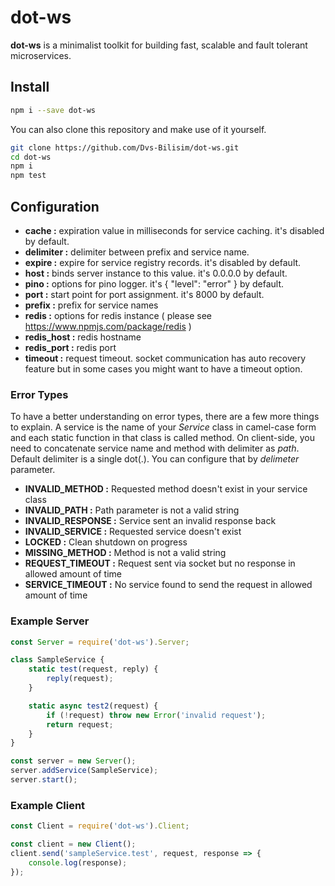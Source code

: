 # dot-ws

**dot-ws** is a minimalist toolkit for building fast, scalable and fault tolerant microservices.

## Install

```bash
npm i --save dot-ws
```

You can also clone this repository and make use of it yourself.

```bash
git clone https://github.com/Dvs-Bilisim/dot-ws.git
cd dot-ws
npm i
npm test
```

## Configuration

- **cache       :** expiration value in milliseconds for service caching. it's disabled by default.
- **delimiter   :** delimiter between prefix and service name.
- **expire      :** expire for service registry records. it's disabled by default.
- **host        :** binds server instance to this value. it's 0.0.0.0 by default.
- **pino        :** options for pino logger. it's { "level": "error" } by default.
- **port        :** start point for port assignment. it's 8000 by default.
- **prefix      :** prefix for service names
- **redis       :** options for redis instance ( please see <https://www.npmjs.com/package/redis> )
- **redis_host  :** redis hostname
- **redis_port  :** redis port
- **timeout     :** request timeout.
                    socket communication has auto recovery feature but in some cases you might want to have a timeout option.

### Error Types

To have a better understanding on error types, there are a few more things to explain.
A service is the name of your *Service* class in camel-case form and each static function in that class is called method.
On client-side, you need to concatenate service name and method with delimiter as *path*. Default delimiter is a single dot(.).
You can configure that by *delimeter* parameter.

- **INVALID_METHOD      :** Requested method doesn't exist in your service class
- **INVALID_PATH        :** Path parameter is not a valid string
- **INVALID_RESPONSE    :** Service sent an invalid response back
- **INVALID_SERVICE     :** Requested service doesn't exist
- **LOCKED              :** Clean shutdown on progress
- **MISSING_METHOD      :** Method is not a valid string
- **REQUEST_TIMEOUT     :** Request sent via socket but no response in allowed amount of time
- **SERVICE_TIMEOUT     :** No service found to send the request in allowed amount of time

### Example Server

```js
const Server = require('dot-ws').Server;

class SampleService {
    static test(request, reply) {
        reply(request);
    }

    static async test2(request) {
        if (!request) throw new Error('invalid request');
        return request;
    }
}

const server = new Server();
server.addService(SampleService);
server.start();
```

### Example Client

```js
const Client = require('dot-ws').Client;

const client = new Client();
client.send('sampleService.test', request, response => {
    console.log(response);
});
```
